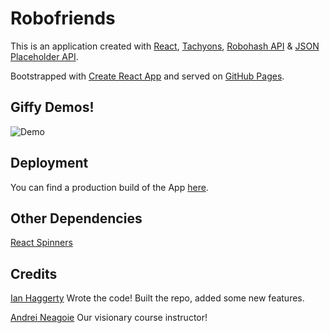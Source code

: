 # Robofriends

This is an application created with [React](), [Tachyons](),
[Robohash API](https://robohash.org/) & [JSON Placeholder API](https://jsonplaceholder.typicode.com/).

Bootstrapped with [Create React App](https://reactjs.org/docs/create-a-new-react-app.html) and served on [GitHub Pages](https://pages.github.com/).

## Giffy Demos!

![Demo](robo-demo.gif)

## Deployment

You can find a production build of the App [here](https://ianhaggerty.github.io/robofriends/).

## Other Dependencies

[React Spinners](https://github.com/davidhu2000/react-spinners)

## Credits

[Ian Haggerty](https://github.com/ianhaggerty) Wrote the code! Built the repo, added some new features.

[Andrei Neagoie](https://github.com/aneagoie) Our visionary course instructor!
